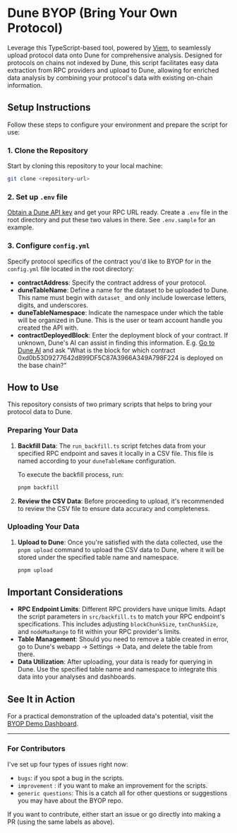 # Dune BYOP (Bring Your Own Protocol)

Leverage this TypeScript-based tool, powered by [Viem](https://viem.sh/docs/getting-started), to seamlessly upload protocol data onto Dune for comprehensive analysis. Designed for protocols on chains not indexed by Dune, this script facilitates easy data extraction from RPC providers and upload to Dune, allowing for enriched data analysis by combining your protocol's data with existing on-chain information.

## Setup Instructions

Follow these steps to configure your environment and prepare the script for use:

### 1. Clone the Repository

Start by cloning this repository to your local machine:

```bash
git clone <repository-url>

```

### 2. Set up `.env` file

[Obtain a Dune API key](https://dune.mintlify.app/api-reference/overview/authentication#generate-an-api-key) and get your RPC URL ready. Create a `.env` file in the root directory and put these two values in there. See `.env.sample` for an example.

### 3. Configure `config.yml`

Specify protocol specifics of the contract you'd like to BYOP for in the `config.yml` file located in the root directory:

- **contractAddress**: Specify the contract address of your protocol.
- **duneTableName**: Define a name for the dataset to be uploaded to Dune. This name must begin with `dataset_` and only include lowercase letters, digits, and underscores.
- **duneTableNamespace**: Indicate the namespace under which the table will be organized in Dune. This is the user or team account handle you created the API with.
- **contractDeployedBlock**: Enter the deployment block of your contract. If unknown, Dune's AI can assist in finding this information. E.g. [Go to Dune AI](https://dune.com/ai) and ask "What is the block for which contract 0xd0b53D9277642d899DF5C87A3966A349A798F224 is deployed on the base chain?"

## How to Use

This repository consists of two primary scripts that helps to bring your protocol data to Dune.

### Preparing Your Data

1. **Backfill Data**: The `run_backfill.ts` script fetches data from your specified RPC endpoint and saves it locally in a CSV file. This file is named according to your `duneTableName` configuration.

   To execute the backfill process, run:

   ```bash
   pnpm backfill
   ```

2. **Review the CSV Data**: Before proceeding to upload, it's recommended to review the CSV file to ensure data accuracy and completeness.

### Uploading Your Data

1. **Upload to Dune**: Once you're satisfied with the data collected, use the `pnpm upload` command to upload the CSV data to Dune, where it will be stored under the specified table name and namespace.

   ```bash
   pnpm upload
   ```

## Important Considerations

- **RPC Endpoint Limits**: Different RPC providers have unique limits. Adapt the script parameters in `src/backfill.ts` to match your RPC endpoint's specifications. This includes adjusting `blockChunkSize`, `txnChunkSize`, and `nodeMaxRange` to fit within your RPC provider's limits.
- **Table Management**: Should you need to remove a table created in error, go to Dune's webapp -> Settings -> Data, and delete the table from there.
- **Data Utilization**: After uploading, your data is ready for querying in Dune. Use the specified table name and namespace to integrate this data into your analyses and dashboards.

## See It in Action

For a practical demonstration of the uploaded data's potential, visit the [BYOP Demo Dashboard](https://dune.com/dune/byop-demo).

---

### For Contributors

I've set up four types of issues right now:

- `bugs`: if you spot a bug in the scripts.
- `improvement` : if you want to make an improvement for the scripts.
- `generic questions`: This is a catch all for other questions or suggestions you may have about the BYOP repo.

If you want to contribute, either start an issue or go directly into making a PR (using the same labels as above).
